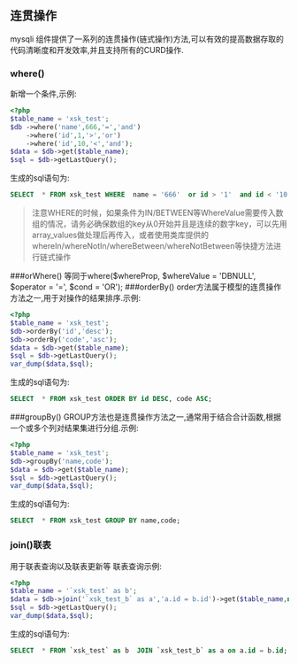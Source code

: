 ## 连贯操作
mysqli 组件提供了一系列的连贯操作(链式操作)方法,可以有效的提高数据存取的代码清晰度和开发效率,并且支持所有的CURD操作.

### where()
新增一个条件,示例:
```php
<?php
$table_name = 'xsk_test';
$db ->where('name',666,'=','and')
    ->where('id',1,'>','or')
    ->where('id',10,'<','and');
$data = $db->get($table_name);
$sql = $db->getLastQuery();
```
生成的sql语句为:
```sql
SELECT  * FROM xsk_test WHERE  name = '666'  or id > '1'  and id < '10';
```

> 注意WHERE的时候，如果条件为IN/BETWEEN等WhereValue需要传入数组的情况，请务必确保数组的key从0开始并且是连续的数字key，可以先用array_values做处理后再传入，或者使用类库提供的whereIn/whereNotIn/whereBetween/whereNotBetween等快捷方法进行链式操作

###orWhere()
等同于where($whereProp, $whereValue = 'DBNULL', $operator = '=', $cond = 'OR');
###orderBy()
order方法属于模型的连贯操作方法之一,用于对操作的结果排序.示例:
```php
<?php
$table_name = 'xsk_test';
$db->orderBy('id','desc');
$db->orderBy('code','asc');
$data = $db->get($table_name);
$sql = $db->getLastQuery();
var_dump($data,$sql);
```
生成的sql语句为:
```sql
SELECT  * FROM xsk_test ORDER BY id DESC, code ASC;
```

###groupBy()
GROUP方法也是连贯操作方法之一,通常用于结合合计函数,根据一个或多个列对结果集进行分组.示例:
```php
<?php
$table_name = 'xsk_test';
$db->groupBy('name,code');
$data = $db->get($table_name);
$sql = $db->getLastQuery();
var_dump($data,$sql);
```
生成的sql语句为:
```sql
SELECT  * FROM xsk_test GROUP BY name,code;
```

### join()联表  
用于联表查询以及联表更新等
联表查询示例:
```php
<?php
$table_name = '`xsk_test` as b';
$data = $db->join('`xsk_test_b` as a','a.id = b.id')->get($table_name,null,'*');
$sql = $db->getLastQuery();
var_dump($data,$sql);
```
生成的sql语句为:
```sql
SELECT  * FROM `xsk_test` as b  JOIN `xsk_test_b` as a on a.id = b.id;
```

